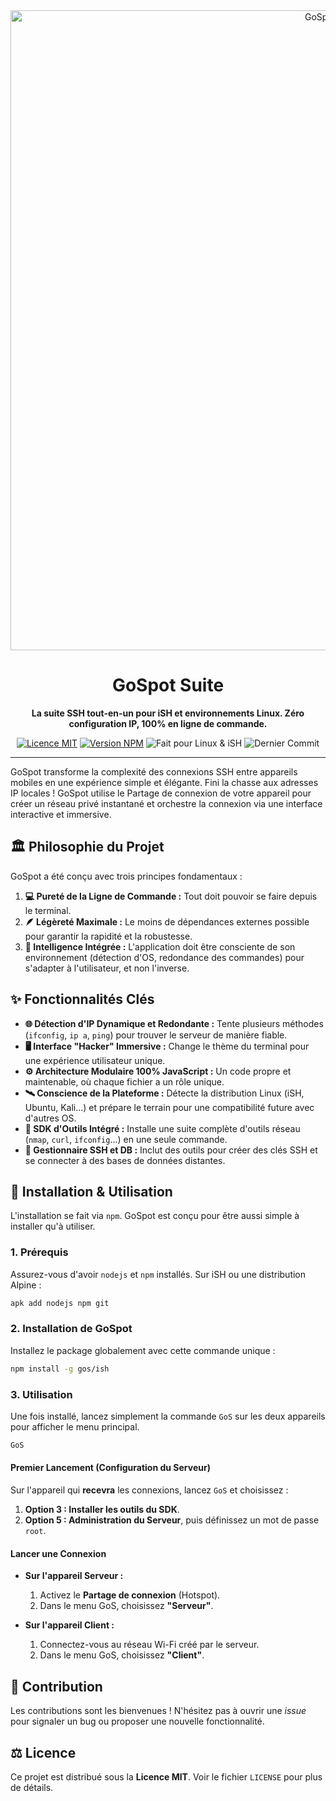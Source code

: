 <div align="center">

<img width="1024" height="1024" alt="GoSpot sh app" src="https://github.com/user-attachments/assets/8b206306-b9f4-4d13-b1cc-b4fdebda7584" />



# GoSpot Suite

**La suite SSH tout-en-un pour iSH et environnements Linux. Zéro configuration IP, 100% en ligne de commande.**

<p>
    <a href="https://github.com/Mauricio-100/GoSpot/blob/main/LICENSE"><img src="https://img.shields.io/badge/license-MIT-blue.svg" alt="Licence MIT"></a>
    <a href="https://www.npmjs.com/package/gospot-ish"><img src="https://img.shields.io/npm/v/gospot-ish.svg" alt="Version NPM"></a>
    <img src="https://img.shields.io/badge/Made%20for-Linux%20&%20iSH-black?logo=linux&logoColor=white" alt="Fait pour Linux & iSH">
    <img src="https://img.shields.io/github/last-commit/Mauricio-100/GoSpot" alt="Dernier Commit">
</p>

</div>

---

GoSpot transforme la complexité des connexions SSH entre appareils mobiles en une expérience simple et élégante. Fini la chasse aux adresses IP locales ! GoSpot utilise le Partage de connexion de votre appareil pour créer un réseau privé instantané et orchestre la connexion via une interface interactive et immersive.

## 🏛️ Philosophie du Projet

GoSpot a été conçu avec trois principes fondamentaux :

1.  **💻 Pureté de la Ligne de Commande :** Tout doit pouvoir se faire depuis le terminal.
2.  **🪶 Légèreté Maximale :** Le moins de dépendances externes possible pour garantir la rapidité et la robustesse.
3.  **🧠 Intelligence Intégrée :** L'application doit être consciente de son environnement (détection d'OS, redondance des commandes) pour s'adapter à l'utilisateur, et non l'inverse.

## ✨ Fonctionnalités Clés

-   **🌐 Détection d'IP Dynamique et Redondante :** Tente plusieurs méthodes (`ifconfig`, `ip a`, `ping`) pour trouver le serveur de manière fiable.
-   **🖥️ Interface "Hacker" Immersive :** Change le thème du terminal pour une expérience utilisateur unique.
-   **⚙️ Architecture Modulaire 100% JavaScript :** Un code propre et maintenable, où chaque fichier a un rôle unique.
-   **🛰️ Conscience de la Plateforme :** Détecte la distribution Linux (iSH, Ubuntu, Kali...) et prépare le terrain pour une compatibilité future avec d'autres OS.
-   **🧰 SDK d'Outils Intégré :** Installe une suite complète d'outils réseau (`nmap`, `curl`, `ifconfig`...) en une seule commande.
-   **🔑 Gestionnaire SSH et DB :** Inclut des outils pour créer des clés SSH et se connecter à des bases de données distantes.

## 🚀 Installation & Utilisation

L'installation se fait via `npm`. GoSpot est conçu pour être aussi simple à installer qu'à utiliser.

### 1. Prérequis

Assurez-vous d'avoir `nodejs` et `npm` installés. Sur iSH ou une distribution Alpine :
```sh
apk add nodejs npm git
```

### 2. Installation de GoSpot

Installez le package globalement avec cette commande unique :
```sh
npm install -g gos/ish
```

### 3. Utilisation

Une fois installé, lancez simplement la commande `GoS` sur les deux appareils pour afficher le menu principal.

```sh
GoS
```

#### Premier Lancement (Configuration du Serveur)
Sur l'appareil qui **recevra** les connexions, lancez `GoS` et choisissez :
1.  **Option 3 : Installer les outils du SDK**.
2.  **Option 5 : Administration du Serveur**, puis définissez un mot de passe `root`.

#### Lancer une Connexion
-   **Sur l'appareil Serveur :**
    1.  Activez le **Partage de connexion** (Hotspot).
    2.  Dans le menu GoS, choisissez **"Serveur"**.

-   **Sur l'appareil Client :**
    1.  Connectez-vous au réseau Wi-Fi créé par le serveur.
    2.  Dans le menu GoS, choisissez **"Client"**.

## 🤝 Contribution

Les contributions sont les bienvenues ! N'hésitez pas à ouvrir une *issue* pour signaler un bug ou proposer une nouvelle fonctionnalité.

## ⚖️ Licence

Ce projet est distribué sous la **Licence MIT**. Voir le fichier `LICENSE` pour plus de détails.
